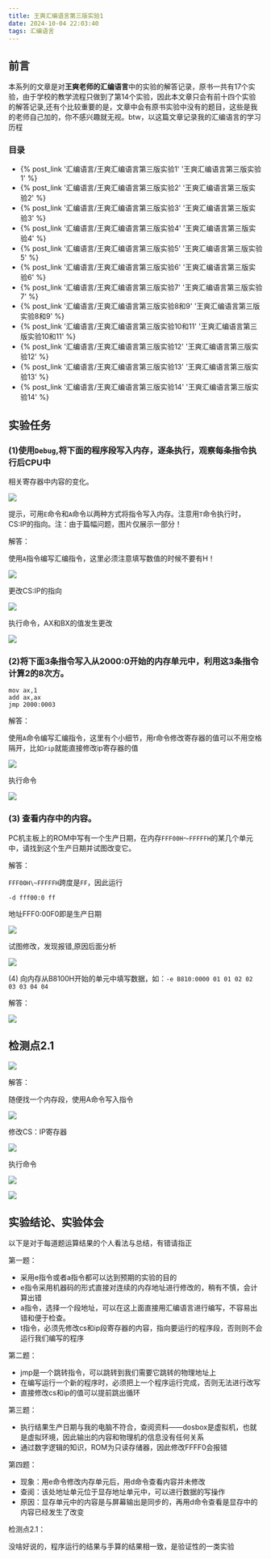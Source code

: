 ```yaml
---
title: 王爽汇编语言第三版实验1
date: 2024-10-04 22:03:40
tags: 汇编语言
---
```


## 前言

本系列的文章是对**王爽老师的汇编语言**中的实验的解答记录，原书一共有17个实验，由于学校的教学流程只做到了第14个实验，因此本文章只会有前十四个实验的解答记录,还有个比较重要的是，文章中会有原书实验中没有的题目，这些是我的老师自己加的，你不感兴趣就无视。btw，以这篇文章记录我的汇编语言的学习历程

### 目录

* {% post_link '汇编语言/王爽汇编语言第三版实验1' '王爽汇编语言第三版实验1' %}
* {% post_link '汇编语言/王爽汇编语言第三版实验2' '王爽汇编语言第三版实验2' %}
* {% post_link '汇编语言/王爽汇编语言第三版实验3' '王爽汇编语言第三版实验3' %}
* {% post_link '汇编语言/王爽汇编语言第三版实验4' '王爽汇编语言第三版实验4' %}
* {% post_link '汇编语言/王爽汇编语言第三版实验5' '王爽汇编语言第三版实验5' %}
* {% post_link '汇编语言/王爽汇编语言第三版实验6' '王爽汇编语言第三版实验6' %}
* {% post_link '汇编语言/王爽汇编语言第三版实验7' '王爽汇编语言第三版实验7' %}
* {% post_link '汇编语言/王爽汇编语言第三版实验8和9' '王爽汇编语言第三版实验8和9' %}
* {% post_link '汇编语言/王爽汇编语言第三版实验10和11' '王爽汇编语言第三版实验10和11' %}
* {% post_link '汇编语言/王爽汇编语言第三版实验12' '王爽汇编语言第三版实验12' %}
* {% post_link '汇编语言/王爽汇编语言第三版实验13' '王爽汇编语言第三版实验13' %}
* {% post_link '汇编语言/王爽汇编语言第三版实验14' '王爽汇编语言第三版实验14' %}



## 实验任务

### (1)使用`Debug`,将下面的程序段写入内存，逐条执行，观察每条指令执行后CPU中

相关寄存器中内容的变化。

![](https://cdn.jsdelivr.net/gh/kashima19960/img@master/%E6%B1%87%E7%BC%96%E8%AF%AD%E8%A8%80/96b8ca42f08467b4f5300a1f68c53274.png)

提示，可用`E`命令和`A`命令以两种方式将指令写入内存。注意用`T`命令执行时，CS:IP的指向。注：由于篇幅问题，图片仅展示一部分！

解答：

使用`A`指令编写汇编指令，这里必须注意填写数值的时候不要有H！

![](https://cdn.jsdelivr.net/gh/kashima19960/img@master/%E6%B1%87%E7%BC%96%E8%AF%AD%E8%A8%80/2e4374ebe9b080069aae60794a464c1c.png)

更改CS:IP的指向

![](https://cdn.jsdelivr.net/gh/kashima19960/img@master/%E6%B1%87%E7%BC%96%E8%AF%AD%E8%A8%80/733b960297ccca5c49ca2d37b3845e3e.png)

执行命令，AX和BX的值发生更改

![](https://cdn.jsdelivr.net/gh/kashima19960/img@master/%E6%B1%87%E7%BC%96%E8%AF%AD%E8%A8%80/5703ae030d82f7ef60598aad2de2eaba.png)

### (2)将下面3条指令写入从2000:0开始的内存单元中，利用这3条指令计算2的8次方。

```assembly
mov ax,1
add ax,ax
jmp 2000:0003
```

解答：

使用`A`命令编写汇编指令，这里有个小细节，用r命令修改寄存器的值可以不用空格隔开，比如`rip`就能直接修改ip寄存器的值

![](https://cdn.jsdelivr.net/gh/kashima19960/img@master/%E6%B1%87%E7%BC%96%E8%AF%AD%E8%A8%80/a18cf482f02d69f74926d63ba34e1847.png)

执行命令

![](https://cdn.jsdelivr.net/gh/kashima19960/img@master/%E6%B1%87%E7%BC%96%E8%AF%AD%E8%A8%80/15feb01e82a9987992b82373c56f5037.png)

### (3) 查看内存中的内容。

PC机主板上的ROM中写有一个生产日期，在内存`FFF00H〜FFFFFH`的某几个单元中，请找到这个生产日期并试图改变它。

解答：

`FFF00H\~FFFFFH`跨度是`FF`，因此运行

``-d fff00:0 ff``

地址FFF0:00F0即是生产日期

![](https://cdn.jsdelivr.net/gh/kashima19960/img@master/%E6%B1%87%E7%BC%96%E8%AF%AD%E8%A8%80/a9ec89389d1a7454adee762b0c1a8aa7.png)

试图修改，发现报错,原因后面分析

![](https://cdn.jsdelivr.net/gh/kashima19960/img@master/%E6%B1%87%E7%BC%96%E8%AF%AD%E8%A8%80/f6a1abee09e192f2c031384c99382f7e.png)

(4) 向内存从B8100H开始的单元中填写数据，如：`-e B810:0000 01 01 02 02 03 03 04 04`

解答：

![](https://cdn.jsdelivr.net/gh/kashima19960/img@master/%E6%B1%87%E7%BC%96%E8%AF%AD%E8%A8%80/fc9014babf7c2d0820a2f1843d65cc06.png)

## 检测点2.1

![](https://cdn.jsdelivr.net/gh/kashima19960/img@master/%E6%B1%87%E7%BC%96%E8%AF%AD%E8%A8%80/ffde0735636e931eb06b550ada53447e.png)

解答：

随便找一个内存段，使用A命令写入指令

![](https://cdn.jsdelivr.net/gh/kashima19960/img@master/%E6%B1%87%E7%BC%96%E8%AF%AD%E8%A8%80/5b9e450f5a3ee2239d88aebc7811065b.png)

修改CS：IP寄存器

![](https://cdn.jsdelivr.net/gh/kashima19960/img@master/%E6%B1%87%E7%BC%96%E8%AF%AD%E8%A8%80/96293dbbc26429ae44a03e4baca5ef45.png)

执行命令

![](https://cdn.jsdelivr.net/gh/kashima19960/img@master/%E6%B1%87%E7%BC%96%E8%AF%AD%E8%A8%80/57e9d7e96f96f547e4c2dbb74f03c3fc.png)

![](https://cdn.jsdelivr.net/gh/kashima19960/img@master/%E6%B1%87%E7%BC%96%E8%AF%AD%E8%A8%80/faad89e8f026e2fa9c81521036900f53.png)

## 实验结论、实验体会

以下是对于每道题运算结果的个人看法与总结，有错请指正

第一题：

-   采用e指令或者a指令都可以达到预期的实验的目的
-   e指令采用机器码的形式直接对连续的内存地址进行修改的，稍有不慎，会计算出错
-   a指令，选择一个段地址，可以在这上面直接用汇编语言进行编写，不容易出错和便于检查。
-   t指令，必须先修改cs和ip段寄存器的内容，指向要运行的程序段，否则则不会运行我们编写的程序

第二题：

-   jmp是一个跳转指令，可以跳转到我们需要它跳转的物理地址上
-   在编写运行一个新的程序时，必须把上一个程序运行完成，否则无法进行改写
-   直接修改cs和ip的值可以提前跳出循环

第三题：

-   执行结果生产日期与我的电脑不符合，查阅资料——dosbox是虚拟机，也就是虚拟环境，因此输出的内容和物理机的信息没有任何关系
-   通过数字逻辑的知识，ROM为只读存储器，因此修改FFFF0会报错

第四题：

-   现象：用e命令修改内存单元后，用d命令查看内容并未修改
-   查阅：该处地址单元位于显存地址单元中，可以进行数据的写操作
-   原因：显存单元中的内容是与屏幕输出是同步的，再用d命令查看是显存中的内容已经发生了改变

检测点2.1：

没啥好说的，程序运行的结果与手算的结果相一致，是验证性的一类实验
